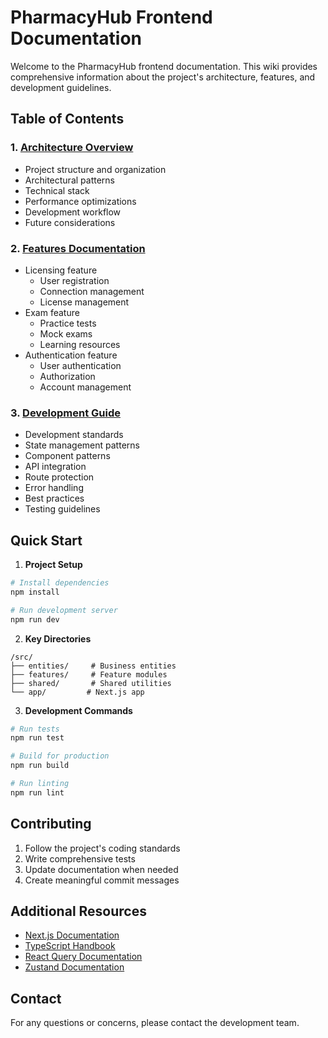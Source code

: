 # PharmacyHub Frontend Documentation

Welcome to the PharmacyHub frontend documentation. This wiki provides comprehensive information about the project's architecture, features, and development guidelines.

## Table of Contents

### 1. [Architecture Overview](./architecture.md)
- Project structure and organization
- Architectural patterns
- Technical stack
- Performance optimizations
- Development workflow
- Future considerations

### 2. [Features Documentation](./features.md)
- Licensing feature
  * User registration
  * Connection management
  * License management
- Exam feature
  * Practice tests
  * Mock exams
  * Learning resources
- Authentication feature
  * User authentication
  * Authorization
  * Account management

### 3. [Development Guide](./development-guide.md)
- Development standards
- State management patterns
- Component patterns
- API integration
- Route protection
- Error handling
- Best practices
- Testing guidelines

## Quick Start

1. **Project Setup**
```bash
# Install dependencies
npm install

# Run development server
npm run dev
```

2. **Key Directories**
```
/src/
├── entities/     # Business entities
├── features/     # Feature modules
├── shared/       # Shared utilities
└── app/         # Next.js app
```

3. **Development Commands**
```bash
# Run tests
npm run test

# Build for production
npm run build

# Run linting
npm run lint
```

## Contributing

1. Follow the project's coding standards
2. Write comprehensive tests
3. Update documentation when needed
4. Create meaningful commit messages

## Additional Resources

- [Next.js Documentation](https://nextjs.org/docs)
- [TypeScript Handbook](https://www.typescriptlang.org/docs/)
- [React Query Documentation](https://tanstack.com/query/latest)
- [Zustand Documentation](https://github.com/pmndrs/zustand)

## Contact

For any questions or concerns, please contact the development team.